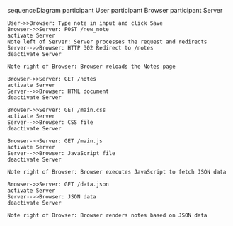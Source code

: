 
sequenceDiagram
    participant User
    participant Browser
    participant Server

    User->>Browser: Type note in input and click Save
    Browser->>Server: POST /new_note
    activate Server
    Note left of Server: Server processes the request and redirects
    Server-->>Browser: HTTP 302 Redirect to /notes
    deactivate Server

    Note right of Browser: Browser reloads the Notes page
    
    Browser->>Server: GET /notes
    activate Server
    Server-->>Browser: HTML document
    deactivate Server
    
    Browser->>Server: GET /main.css
    activate Server
    Server-->>Browser: CSS file
    deactivate Server
    
    Browser->>Server: GET /main.js
    activate Server
    Server-->>Browser: JavaScript file
    deactivate Server
    
    Note right of Browser: Browser executes JavaScript to fetch JSON data
    
    Browser->>Server: GET /data.json
    activate Server
    Server-->>Browser: JSON data
    deactivate Server

    Note right of Browser: Browser renders notes based on JSON data
